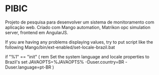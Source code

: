 # PIBIC
Projeto de pesquisa para desenvolver um sistema de monitoramento com aplicação web. Criado com Mango automation, Matrikon opc simulation server, frontend em AngularJS.

If you are having any problems displaying values, try to put script like the following Mango/bin/ext-enabled/set-locale-brazil.bat

if "%1" == "init" (
rem Set the system language and locale properties to Brazil's
set JAVAOPTS=%JAVAOPTS% -Duser.country=BR -Duser.language=pt-BR
)

